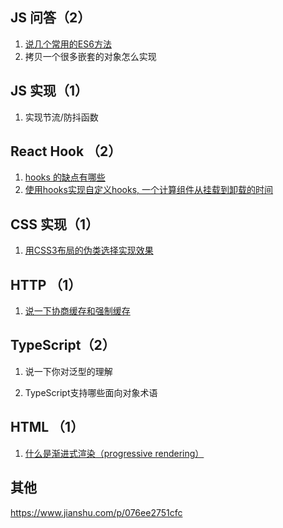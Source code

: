 ## JS 问答（2）

1. [说几个常用的ES6方法](../javascript/ES6.md)
2. 拷贝一个很多嵌套的对象怎么实现

## JS 实现（1）

1. 实现节流/防抖函数

## React Hook （2）

1. [hooks 的缺点有哪些](../react/hooks的优缺点.md)
2. [使用hooks实现自定义hooks, 一个计算组件从挂载到卸载的时间](../react/挂载到卸载的时间.md)

## CSS 实现（1）

1. [用CSS3布局的伪类选择实现效果](../css/用CSS3布局的伪类选择器实现下图效果.md)

## HTTP （1）

1. [说一下协商缓存和强制缓存](../http/协商缓存和强制缓存.md)

## TypeScript（2）

1. 说一下你对泛型的理解

2. TypeScript支持哪些面向对象术语

## HTML （1）

1. [什么是渐进式渲染（progressive rendering）](../html/渐进式渲染.md)

## 其他

https://www.jianshu.com/p/076ee2751cfc
